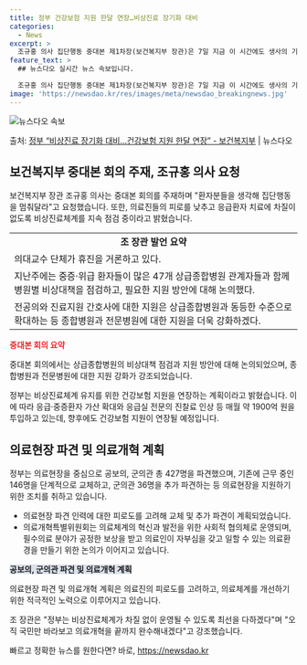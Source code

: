 ```yaml
---
title: 정부 건강보험 지원 한달 연장…비상진료 장기화 대비
categories:
  - News
excerpt: >
  조규홍 의사 집단행동 중대본 제1차장(보건복지부 장관)은 7일 지금 이 시간에도 생사의 기로에서 싸우고 있는…
feature_text: >
  ## 뉴스다오 실시간 뉴스 속보입니다.

  조규홍 의사 집단행동 중대본 제1차장(보건복지부 장관)은 7일 지금 이 시간에도 생사의 기로에서 싸우고 있는…
image: 'https://newsdao.kr/res/images/meta/newsdao_breakingnews.jpg'
---
```


![뉴스다오 속보](https://newsdao.kr/res/images/meta/newsdao_breakingnews.jpg)

<p>출처: <a href="https://newsdao.kr/3744" rel="dofollow">정부 “비상진료 장기화 대비…건강보험 지원 한달 연장” - 보건복지부</a> | 뉴스다오</p>

<h2 data-ke-size="size26">보건복지부 중대본 회의 주재, 조규홍 의사 요청</h2>

<p data-ke-size="size16">보건복지부 장관 조규홍 의사는 중대본 회의를 주재하며 "환자분들을 생각해 집단행동을 멈춰달라"고 요청했습니다. 또한, 의료진들의 피로를 낮추고 응급환자 치료에 차질이 없도록 비상진료체계를 지속 점검 중이라고 밝혔습니다.</p>

<table>
  <tr>
    <td style="text-align: center; height: 17px;"><b>조 장관 발언 요약</b></td>
  </tr>
  <tr>
    <td>의대교수 단체가 휴진을 거론하고 있다.</td>
  </tr>
  <tr>
    <td>지난주에는 중증·위급 환자들이 많은 47개 상급종합병원 관계자들과 함께 병원별 비상대책을 점검하고, 필요한 지원 방안에 대해 논의했다.</td>
  </tr>
  <tr>
    <td>전공의와 진료지원 간호사에 대한 지원은 상급종합병원과 동등한 수준으로 확대하는 등 종합병원과 전문병원에 대한 지원을 더욱 강화하겠다.</td>
  </tr>
</table>

<b><span style="color: #ee2323;">중대본 회의 요약</span></b>
<p data-ke-size="size16">중대본 회의에서는 상급종합병원의 비상대책 점검과 지원 방안에 대해 논의되었으며, 종합병원과 전문병원에 대한 지원 강화가 강조되었습니다.</p>

<p data-ke-size="size16">정부는 비상진료체계 유지를 위한 건강보험 지원을 연장하는 계획이라고 밝혔습니다. 이에 따라 응급·중증환자 가산 확대와 응급실 전문의 진찰료 인상 등 매월 약 1900억 원을 투입하고 있는데, 향후에도 건강보험 지원이 연장될 예정입니다.</p>

<h2 data-ke-size="size26">의료현장 파견 및 의료개혁 계획</h2>

<p data-ke-size="size16">정부는 의료현장을 중심으로 공보의, 군의관 총 427명을 파견했으며, 기존에 근무 중인 146명을 단계적으로 교체하고, 군의관 36명을 추가 파견하는 등 의료현장을 지원하기 위한 조치를 취하고 있습니다.</p>
<ul>
  <li>의료현장 파견 인력에 대한 피로도를 고려해 교체 및 추가 파견이 계획되었습니다.</li>
  <li>의료개혁특별위원회는 의료체계의 혁신과 발전을 위한 사회적 협의체로 운영되며, 필수의료 분야가 공정한 보상을 받고 의료인이 자부심을 갖고 일할 수 있는 의료환경을 만들기 위한 논의가 이어지고 있습니다.</li>
</ul>
<b><span style="background-color: #21538527;">공보의, 군의관 파견 및 의료개혁 계획</span></b>
<p data-ke-size="size16">의료현장 파견 및 의료개혁 계획은 의료진의 피로도를 고려하고, 의료체계를 개선하기 위한 적극적인 노력으로 이루어지고 있습니다.</p>

<p data-ke-size="size16">조 장관은 "정부는 비상진료체계가 차질 없이 운영될 수 있도록 최선을 다하겠다"며 "오직 국민만 바라보고 의료개혁을 끝까지 완수해내겠다"고 강조했습니다.</p> 

빠르고 정확한 뉴스를 원한다면? 바로, <a href="https://newsdao.kr" rel="dofollow">https://newsdao.kr</a>


